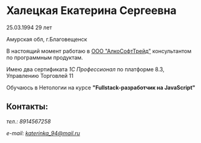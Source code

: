 # Халецкая Екатерина Сергеевна

25.03.1994
29 лет

Амурская обл, г.Благовещенск

В настоящий момент работаю в  [ООО "АлкоСофтТрейд"](http://www.alco-dec.ru/)
консультантом по программным продуктам. 

Имею два сертификата *1С Профессионал* по платформе 8.3, Управлению Торговлей 11

Обучаюсь в Нетологии на курсе **"Fullstack-разработчик на JavaScript"**

## Контакты:
*тел.: 8914567258*

*e-mail: katerinka_94@mail.ru*
